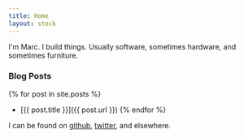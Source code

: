 ```yaml
---
title: Home
layout: stock
---
```


I'm Marc. I build things. Usually software, sometimes hardware, and sometimes furniture.


### Blog Posts

{% for post in site.posts %}
* [{{ post.title }}]({{ post.url }})
{% endfor %}

I can be found on [github](http://github.com/muncus), [twitter](http://twitter.com/muncus),
and elsewhere.

